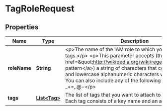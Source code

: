 

# TagRoleRequest


## Properties

| Name | Type | Description | Notes |
|------------ | ------------- | ------------- | -------------|
|**roleName** | **String** | &lt;p&gt;The name of the IAM role to which you want to add tags.&lt;/p&gt; &lt;p&gt;This parameter accepts (through its &lt;a href&#x3D;\&quot;http://wikipedia.org/wiki/regex\&quot;&gt;regex pattern&lt;/a&gt;) a string of characters that consist of upper and lowercase alphanumeric characters with no spaces. You can also include any of the following characters: _+&#x3D;,.@-&lt;/p&gt; |  |
|**tags** | [**List&lt;Tag&gt;**](Tag.md) | The list of tags that you want to attach to the IAM role. Each tag consists of a key name and an associated value. |  |



